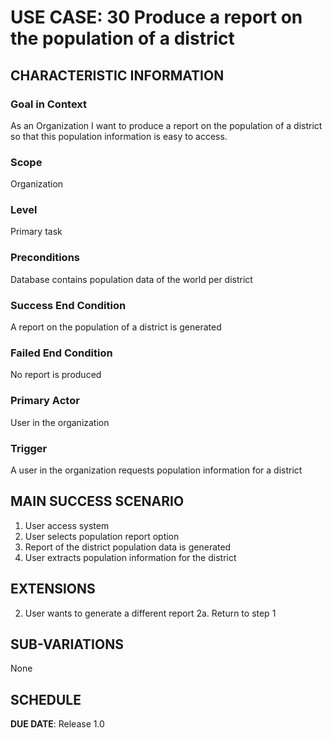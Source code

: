 # USE CASE: 30  Produce a report on the population of a district

## CHARACTERISTIC INFORMATION

### Goal in Context

As an Organization I want to produce a report on the population of a district so that this population information is easy to access.

### Scope

Organization

### Level

Primary task

### Preconditions

Database contains population data of the world per district

### Success End Condition

A report on the population of a district is generated

### Failed End Condition

No report is produced

### Primary Actor

User in the organization

### Trigger

A user in the organization requests population information for a district

## MAIN SUCCESS SCENARIO
1. User access system
2. User selects population report option
3. Report of the district population data is generated
4. User extracts population information for the district


## EXTENSIONS
2. User wants to generate a different report
   2a. Return to step 1


## SUB-VARIATIONS

None

## SCHEDULE

**DUE DATE**: Release 1.0